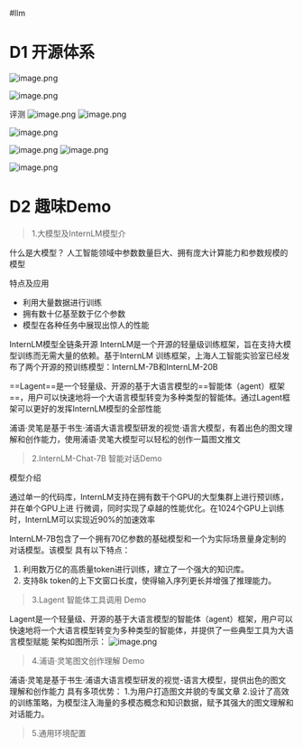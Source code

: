 #llm 

# D1 开源体系
![image.png](https://img-1306232697.cos.ap-chongqing.myqcloud.com/obsidian_img/20240107192227.png)

![image.png](https://img-1306232697.cos.ap-chongqing.myqcloud.com/obsidian_img/20240107193458.png)

评测
![image.png](https://img-1306232697.cos.ap-chongqing.myqcloud.com/obsidian_img/20240107193656.png)
![image.png](https://img-1306232697.cos.ap-chongqing.myqcloud.com/obsidian_img/20240107193811.png)

![image.png](https://img-1306232697.cos.ap-chongqing.myqcloud.com/obsidian_img/20240107193930.png)

![image.png](https://img-1306232697.cos.ap-chongqing.myqcloud.com/obsidian_img/20240107194136.png)
![image.png](https://img-1306232697.cos.ap-chongqing.myqcloud.com/obsidian_img/20240107194503.png)

![image.png](https://img-1306232697.cos.ap-chongqing.myqcloud.com/obsidian_img/20240107194646.png)


# D2 趣味Demo

> 1.大模型及InternLM模型介

什么是大模型？
人工智能领域中参数数量巨大、拥有庞大计算能力和参数规模的模型

特点及应用
- 利用大量数据进行训练
- 拥有数十亿基至数于亿个参数
- 模型在各种任务中展现出惊人的性能

InternLM模型全链条开源
InternLM是一个开源的轻量级训练框架，旨在支持大模型训练而无需大量的依赖。基于InternLM
训练框架，上海人工智能实验室已经发布了两个开源的预训练模型：InternLM-7B和InternLM-20B

==Lagent==是一个轻量级、开源的基于大语言模型的==智能体（agent）框架==，用户可以快速地将一个大语言模型转变为多种类型的智能体。通过Lagent框架可以更好的发挥InternLM模型的全部性能

浦语·灵笔是基于书生·浦语大语言模型研发的视觉·语言大模型，有着出色的图文理解和创作能力，使用浦语·灵笔大模型可以轻松的创作一篇图文推文

> 2.InternLM-Chat-7B 智能对话Demo

模型介绍

通过单一的代码库，InternLM支持在拥有数干个GPU的大型集群上进行预训练，并在单个GPU上进
行微调，同时实现了卓越的性能优化。在1024个GPU上训练时，InternLM可以实现近90%的加速效率

InternLM-7B包含了一个拥有70亿参数的基础模型和一个为实际场景量身定制的对话模型。该模型
具有以下特点：
1. 利用数万亿的高质量token进行训练，建立了一个强大的知识库。
2. 支持8k token的上下文窗口长度，使得输入序列更长并增强了推理能力。

> 3.Lagent 智能体工具调用 Demo

Lagent是一个轻量级、开源的基于大语言模型的智能体（agent）框架，用户可以快速地将一个大语言模型转变为多种类型的智能体，并提供了一些典型工具为大语言模型赋能
架构如图所示：
![image.png](https://img-1306232697.cos.ap-chongqing.myqcloud.com/Obsidian-winCQ/202401092242224.png)

> 4.浦语·灵笔图文创作理解 Demo

浦语·灵笔是基于书生·浦语大语言模型研发的视觉-语言大模型，提供出色的图文理解和创作能力
具有多项优势：
1.为用户打造图文并貌的专属文章
2.设计了高效的训练策略，为模型注入海量的多模态概念和知识数据，赋予其强大的图文理解和
对话能力。

> 5.通用环境配置